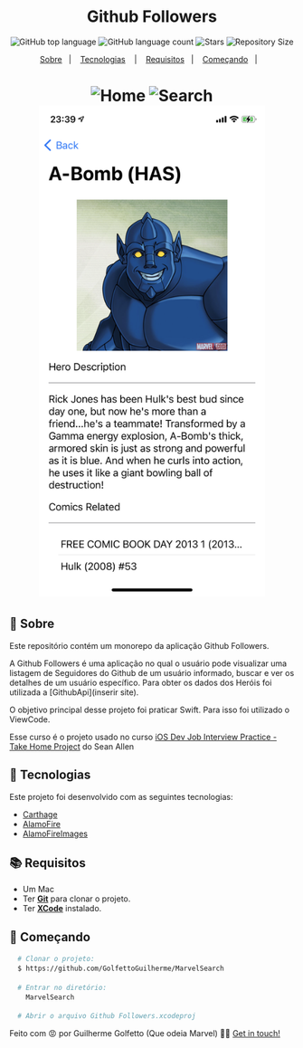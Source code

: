 <h1 align="center">Github Followers</h1>

<p align="center">
  <img alt="GitHub top language" src="https://img.shields.io/github/languages/top/GolfettoGuilherme/MarvelSearch">
  <img alt="GitHub language count" src="https://img.shields.io/github/languages/count/GolfettoGuilherme/MarvelSearch">
  <img alt="Stars" src="https://img.shields.io/github/stars/GolfettoGuilherme/MarvelSearch">
  <img alt="Repository Size" src="https://img.shields.io/github/repo-size/GolfettoGuilherme/MarvelSearch">
</p>

<p align="center">
  <a href="#page_with_curl-sobre">Sobre</a>&nbsp;&nbsp;&nbsp;|&nbsp;&nbsp;&nbsp;
  <a href="#hammer-iniciando-mobile">Tecnologias</a>
  &nbsp;&nbsp;&nbsp;|&nbsp;&nbsp;&nbsp;
  <a href="#books-requisitos">Requisitos</a>&nbsp;&nbsp;&nbsp;|&nbsp;&nbsp;&nbsp;
  <a href="#rocket-começando">Começando</a>&nbsp;&nbsp;&nbsp;|&nbsp;&nbsp;&nbsp;
</p>

<h1 align="center">
  <img alt="Home" src="https://github.com/GolfettoGuilherme/MarvelSearch/blob/main/Marvel%20Search/Assets/home.png" width="400" />
  <img alt="Search" src="https://github.com/GolfettoGuilherme/MarvelSearch/blob/main/Marvel%20Search/Assets/search.png" width="400" />
  <img alt="Hero Description" src="https://github.com/GolfettoGuilherme/MarvelSearch/blob/main/Marvel%20Search/Assets/hero_description.png" width="400" />
</h1>

## :page_with_curl: Sobre
Este repositório contém um monorepo da aplicação Github Followers.

A Github Followers é uma aplicação no qual o usuário pode visualizar uma listagem de Seguidores do Github de um usuário informado, buscar e ver os detalhes de um usuário específico. Para obter os dados dos Heróis foi utilizada a [GithubApi](inserir site).

O objetivo principal desse projeto foi praticar Swift. Para isso foi utilizado o ViewCode.

Esse curso é o projeto usado no curso [iOS Dev Job Interview Practice - Take Home Project](https://seanallen.teachable.com/) do Sean Allen

## :hammer: Tecnologias

Este projeto foi desenvolvido com as seguintes tecnologias:

- [Carthage](https://github.com/Carthage/Carthage)
- [AlamoFire](https://github.com/Alamofire/Alamofire)
- [AlamoFireImages](https://github.com/Alamofire/AlamofireImage)


## :books: Requisitos
- Um Mac
- Ter [**Git**](https://git-scm.com/) para clonar o projeto.
- Ter [**XCode**](https://developer.apple.com/xcode/) instalado.


## :rocket: Começando
``` bash
  # Clonar o projeto:
  $ https://github.com/GolfettoGuilherme/MarvelSearch

  # Entrar no diretório:
    MarvelSearch
  
  # Abrir o arquivo Github Followers.xcodeproj
```



Feito com 😡 por Guilherme Golfetto (Que odeia Marvel) 👋🏻 [Get in touch!](https://github.com/GolfettoGuilherme)
